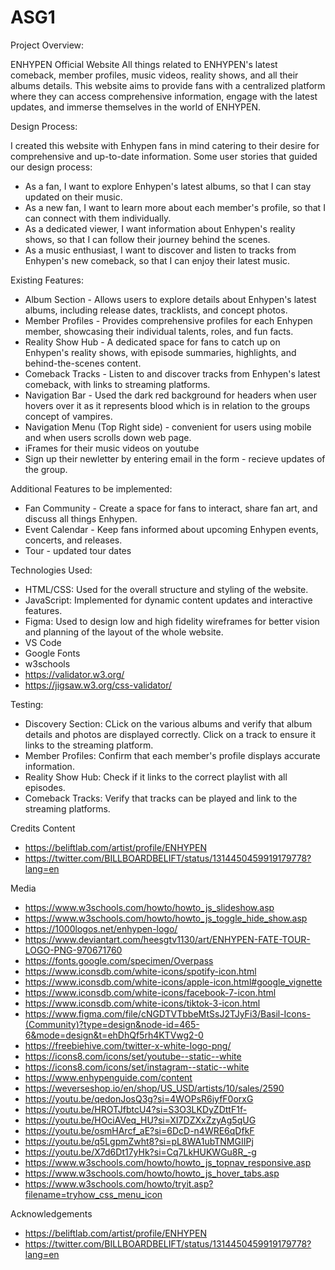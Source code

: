 # ASG1
Project Overview:

ENHYPEN Official Website
All things related to ENHYPEN's latest comeback, member profiles, music videos, reality shows, and all their albums details. This website aims to provide fans with a centralized platform where they can access comprehensive information, engage with the latest updates, and immerse themselves in the world of ENHYPEN.

Design Process:

I created this website with Enhypen fans in mind catering to their desire for comprehensive and up-to-date information. 
Some user stories that guided our design process:
- As a fan, I want to explore Enhypen's latest albums, so that I can stay updated on their music.
- As a new fan, I want to learn more about each member's profile, so that I can connect with them individually.
- As a dedicated viewer, I want information about Enhypen's reality shows, so that I can follow their journey behind the scenes.
- As a music enthusiast, I want to discover and listen to tracks from Enhypen's new comeback, so that I can enjoy their latest music.

Existing Features:

- Album Section - Allows users to explore details about Enhypen's latest albums, including release dates, tracklists, and concept photos.
- Member Profiles - Provides comprehensive profiles for each Enhypen member, showcasing their individual talents, roles, and fun facts.
- Reality Show Hub - A dedicated space for fans to catch up on Enhypen's reality shows, with episode summaries, highlights, and behind-the-scenes content.
- Comeback Tracks - Listen to and discover tracks from Enhypen's latest comeback, with links to streaming platforms.
- Navigation Bar - Used the dark red background for headers when user hovers over it as it represents blood which is in relation to the groups concept of vampires.
- Navigation Menu (Top Right side) - convenient for users using mobile and when users scrolls down web page.
- iFrames for their music videos on youtube
- Sign up their newletter by entering email in the form - recieve updates of the group.

Additional Features to be implemented:

- Fan Community - Create a space for fans to interact, share fan art, and discuss all things Enhypen.
- Event Calendar - Keep fans informed about upcoming Enhypen events, concerts, and releases.
- Tour - updated tour dates

Technologies Used:

- HTML/CSS: Used for the overall structure and styling of the website.
- JavaScript: Implemented for dynamic content updates and interactive features.
- Figma: Used to design low and high fidelity wireframes for better vision and planning of the layout of the whole website.
- VS Code
- Google Fonts
- w3schools
- https://validator.w3.org/
- https://jigsaw.w3.org/css-validator/

Testing:

- Discovery Section: CLick on the various albums and verify that album details and photos are displayed correctly. Click on a track to ensure it links to the streaming platform.
- Member Profiles: Confirm that each member's profile displays accurate information.
- Reality Show Hub: Check if it links to the correct playlist with all episodes.
- Comeback Tracks: Verify that tracks can be played and link to the streaming platforms.

Credits
Content

- https://beliftlab.com/artist/profile/ENHYPEN 
- https://twitter.com/BILLBOARDBELIFT/status/1314450459919179778?lang=en 

Media

- https://www.w3schools.com/howto/howto_js_slideshow.asp 
- https://www.w3schools.com/howto/howto_js_toggle_hide_show.asp 
- https://1000logos.net/enhypen-logo/ 
- https://www.deviantart.com/heesgtv1130/art/ENHYPEN-FATE-TOUR-LOGO-PNG-970671760 
- https://fonts.google.com/specimen/Overpass 
- https://www.iconsdb.com/white-icons/spotify-icon.html 
- https://www.iconsdb.com/white-icons/apple-icon.html#google_vignette 
- https://www.iconsdb.com/white-icons/facebook-7-icon.html 
- https://www.iconsdb.com/white-icons/tiktok-3-icon.html 
- https://www.figma.com/file/cNGDTVTbbeMtSsJ2TJyFi3/Basil-Icons-(Community)?type=design&node-id=465-6&mode=design&t=ehDhQf5rh4KTVwg2-0 
- https://freebiehive.com/twitter-x-white-logo-png/ 
- https://icons8.com/icons/set/youtube--static--white 
- https://icons8.com/icons/set/instagram--static--white 
- https://www.enhypenguide.com/content 
- https://weverseshop.io/en/shop/US_USD/artists/10/sales/2590 
- https://youtu.be/qedonJosQ3g?si=4WOPsR6iyfF0orxG 
- https://youtu.be/HROTJfbtcU4?si=S3O3LKDyZDttF1f- 
- https://youtu.be/HOciAVeq_HU?si=XI7DZXxZzyAg5qUG 
- https://youtu.be/osmHArcf_aE?si=6DcD-n4WRE6qDfkF
- https://youtu.be/q5LgpmZwht8?si=pL8WA1ubTNMGIIPj
- https://youtu.be/X7d6Dt17yHk?si=Cq7LkHUKWGu8R_-g
- https://www.w3schools.com/howto/howto_js_topnav_responsive.asp
- https://www.w3schools.com/howto/howto_js_hover_tabs.asp
- https://www.w3schools.com/howto/tryit.asp?filename=tryhow_css_menu_icon

Acknowledgements

- https://beliftlab.com/artist/profile/ENHYPEN 
- https://twitter.com/BILLBOARDBELIFT/status/1314450459919179778?lang=en 
